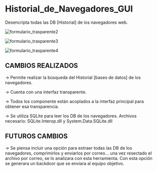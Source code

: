 # Historial_de_Navegadores_GUI
Desencripta todas las DB [Historial] de los navegadores web.

![formulario_trasparente2](https://github.com/gohset/Historial_de_Navegadores_GUI/assets/76674375/45fdab5f-76eb-483b-a435-8854132fa678)

![formulario_trasparente3](https://github.com/gohset/Historial_de_Navegadores_GUI/assets/76674375/6086168d-1a0b-4c83-8e49-0444a4772390)

![formulario_trasparente4](https://github.com/gohset/Historial_de_Navegadores_GUI/assets/76674375/f67631c2-f6fe-4c3d-90e7-038ac941aded)


## CAMBIOS REALIZADOS

-> Permite realizar la búsqueda del Historial [bases de datos] de los navegadores.

-> Cuenta con una interfaz transparente.

-> Todos los componente están acoplados a la interfaz principal para obtener esa transparencia.

-> Se utiliza SQLite para leer los DB de los navegadores.
Archivos necesario: SQLite.Interop.dll y System.Data.SQLite.dll

## FUTUROS CAMBIOS

-> Se piensa incluir una opción para extraer todas las DB de los navegadores, comprimirlos y enviarlos por correo...
una vez resectado el archivo por correo, se lo analizara con esta herramienta.
Con esta opción se generara un backdoor que se enviara al equipo objetivo. 
